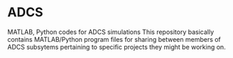 # ADCS
MATLAB, Python codes for ADCS simulations
This repository basically contains MATLAB/Python program files for sharing between members of ADCS subsytems pertaining to specific projects they might be working on. 
